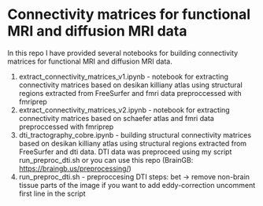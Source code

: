 # Connectivity matrices  for functional MRI and diffusion MRI data
In this repo I have provided several notebooks for building connectivity matrices  for functional MRI and diffusion MRI data.


1) extract_connectivity_matrices_v1.ipynb - notebook for extracting connectivity matrices based on desikan killiany atlas using structural regions extracted from FreeSurfer and fmri data preproccessed with fmriprep
2) extract_connectivity_matrices_v2.ipynb - notebook for extracting connectivity matrices based on schaefer atlas and fmri data preproccessed with fmriprep
3) dti_tractography_cobre.ipynb - building structural connectivity matrices based on desikan killiany atlas using structural regions extracted from FreeSurfer and dti data. DTI data was preproceed using my script run_preproc_dti.sh or you can use this repo (BrainGB: https://braingb.us/preprocessing/)
4) run_preproc_dti.sh - preproccesing DTI
   steps: bet ->  remove non-brain tissue parts of the image
    if you want to add eddy-correction uncomment first line in the script

